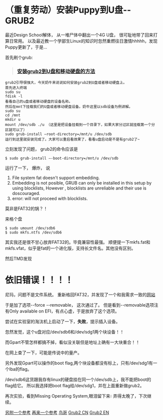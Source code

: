 # （重复劳动）安装Puppy到U盘--GRUB2

最近Design School解体， 从一堆尸体中翻出一个4G U盘， 很可耻地带了回来打算日常用。
以及最近教一个学部生Linux的知识时忽然重燃往日激情hhhhh，发现Puppy更新了，于是...

首先刷个grub:
> ### [安装grub2到U盘和移动硬盘的方法](https://www.nenew.net/install-grub2-u-disk-hard-disk.html)
```
grub2引导很强大，今天奶牛来说说如何安装grub2到U盘或者移动硬盘上。
首先进入终端
sudo su
fdisk -l
看看自己的u盘或者移动硬盘的设备名称。
然后在mnt下挂载我们的U盘或者移动硬盘设备。奶牛这里以sdb设备为例讲解。
sudo su
cd /mnt
mkdir u
mount /dev/sdb ./u （这里是把设备挂载到一个目录下，如果大家分过区就挂载第一个分区就可以了）
sudo grub-install –root-directory=/mnt/u /dev/sdb
运行到这里就安装完成了。大家可以重启看效果了，看看u盘启动是不是有grub2了~
```

立刻发现了问题， grub2的命令应该是

```
$ sudo grub-install –-boot-directory=/mnt/u /dev/sdb
```

运行了一下， 爆炸， 说 
1. File system fat doesn't support embedding.
2. Embedding is not posible, GRUB can only be installed in this setup by using blocklists, However , blocklists are unreliable and their use is doscouraged.
3. error: will not proceed with blocklists.

莫非是FAT32的锅？！

来格个盘
```
$ sudo umount /dev/sdb6
$ sudo mkfs.ntfs /dev/sdb6
```
其实我还是很不甘心放弃FAT32的。毕竟兼容性最强。
顺便提一下mkfs.fat和mkfs.vfat，似乎是fat的一个进化版，支持长文件名。其他没有区别。


然后TMD发现
# 依旧错误！！！！

尼玛，问题不是文件系统。
重新格回FAT32，并发现了一个和我需求一致的[网站](https://www.pendrivelinux.com/install-grub2-on-usb-from-ubuntu-linux/)

于是加了选项--force --removable， 这次通过了。
但是看到--removable选项注有Only available on EFI，有点心虚，于是放弃了这个选项。

尝试在实验室的淘汰机上启动了一下，**失敗**，提示插入设备。

忽然发觉，这个u盘对应/dev/sdb6和/dev/sdg1两个块设备！！

而Gpart不管怎样都搞不掉，看似没关联但是地址上确有一大块重合！！

在网上查了一下，可能是传说中的量产。

另外发现Gpart可以操作的boot flag,两个块设备都没有标上，只有/dev/sdg1有一个lba的flag。

/dev/sdb6这货跟我存有linux的硬盘挂在同一个/dev/sdb上，我不能把boot的flag给它。
所以我选择把boot flag给/dev/sdg1，并在上面重新做grub2。

再次实验，看到Missing Operating System,眼泪留下来💧
弄得太晚了，下次继续。

[另附一个参考](https://wiki.archlinux.org/index.php/Multiboot_USB_drive)
[再来一个参考](https://www.pendrivelinux.com/boot-multiple-iso-from-usb-via-grub2-using-linux/)
[鸟哥](https://wizardforcel.gitbooks.io/vbird-linux-basic-4e/content/168.html)
[Grub2 CN](https://wiki.gentoo.org/wiki/GRUB2/zh-cn)
[Grub2 EN](https://www.dedoimedo.com/computers/grub-2.html)
